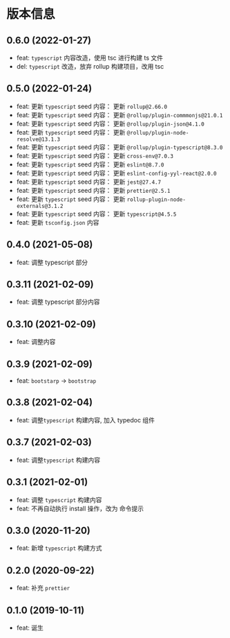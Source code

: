 # 版本信息
## 0.6.0 (2022-01-27)
* feat: `typescript` 内容改造，使用 tsc 进行构建 ts 文件
* del: `typescript` 改造，放弃 rollup 构建项目，改用 tsc
## 0.5.0 (2022-01-24)
* feat: 更新 `typescript` seed 内容： 更新 `rollup@2.66.0`
* feat: 更新 `typescript` seed 内容： 更新 `@rollup/plugin-commmonjs@21.0.1`
* feat: 更新 `typescript` seed 内容： 更新 `@rollup/plugin-json@4.1.0`
* feat: 更新 `typescript` seed 内容： 更新 `@rollup/plugin-node-resolve@13.1.3`
* feat: 更新 `typescript` seed 内容： 更新 `@rollup/plugin-typescript@8.3.0`
* feat: 更新 `typescript` seed 内容： 更新 `cross-env@7.0.3`
* feat: 更新 `typescript` seed 内容： 更新 `eslint@8.7.0`
* feat: 更新 `typescript` seed 内容： 更新 `eslint-config-yyl-react@2.0.0`
* feat: 更新 `typescript` seed 内容： 更新 `jest@27.4.7`
* feat: 更新 `typescript` seed 内容： 更新 `prettier@2.5.1`
* feat: 更新 `typescript` seed 内容： 更新 `rollup-plugin-node-externals@3.1.2`
* feat: 更新 `typescript` seed 内容： 更新 `typescript@4.5.5`
* feat: 更新 `tsconfig.json` 内容

## 0.4.0 (2021-05-08)

* feat: 调整 typescript 部分
## 0.3.11 (2021-02-09)
* feat: 调整 typescript 部分内容
## 0.3.10 (2021-02-09)
* feat: 调整内容

## 0.3.9 (2021-02-09)
* feat: `bootstarp` -> `bootstrap`
## 0.3.8 (2021-02-04)
* feat: 调整`typescript` 构建内容, 加入 typedoc 组件
## 0.3.7 (2021-02-03)
* feat: 调整`typescript` 构建内容
## 0.3.1 (2021-02-01)
* feat: 调整 `typescript` 构建内容
* feat: 不再自动执行 install 操作，改为 命令提示
## 0.3.0 (2020-11-20)
* feat: 新增 `typescript` 构建方式
## 0.2.0 (2020-09-22)
* feat: 补充 `prettier`

## 0.1.0 (2019-10-11)
* feat: 诞生